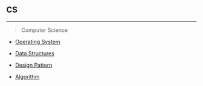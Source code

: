 ## CS
---

> Computer Science

* [Operating System](https://github.com/JongsooPark1/OS)

  

* [Data Structures](https://github.com/JongsooPark1/Data-Structures)

  

* [Design Pattern](https://github.com/JongsooPark1/Design-Pattern)

   

* [Algorithm](https://github.com/)

